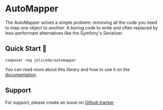 # AutoMapper

The AutoMapper solves a simple problem: removing all the code you need to map one object to another. A boring code to write and often replaced by less-performant alternatives like the Symfony's Serializer.
## Quick Start 🚀

```shell
composer req jolicode/automapper
```

You can read more about this library and how to use it on the [documentation](https://jolicode.github.io/automapper/).
## Support

For support, please create an issue on [Github tracker](https://github.com/jolicode/automapper/issues)
